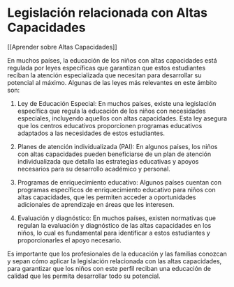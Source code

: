 # Legislación relacionada con Altas Capacidades

[[Aprender sobre Altas Capacidades]]

En muchos países, la educación de los niños con altas capacidades está regulada por leyes específicas que garantizan que estos estudiantes reciban la atención especializada que necesitan para desarrollar su potencial al máximo. Algunas de las leyes más relevantes en este ámbito son:

1. Ley de Educación Especial: En muchos países, existe una legislación específica que regula la educación de los niños con necesidades especiales, incluyendo aquellos con altas capacidades. Esta ley asegura que los centros educativos proporcionen programas educativos adaptados a las necesidades de estos estudiantes.

2. Planes de atención individualizada (PAI): En algunos países, los niños con altas capacidades pueden beneficiarse de un plan de atención individualizada que detalla las estrategias educativas y apoyos necesarios para su desarrollo académico y personal.

3. Programas de enriquecimiento educativo: Algunos países cuentan con programas específicos de enriquecimiento educativo para niños con altas capacidades, que les permiten acceder a oportunidades adicionales de aprendizaje en áreas que les interesen.

4. Evaluación y diagnóstico: En muchos países, existen normativas que regulan la evaluación y diagnóstico de las altas capacidades en los niños, lo cual es fundamental para identificar a estos estudiantes y proporcionarles el apoyo necesario.

Es importante que los profesionales de la educación y las familias conozcan y sepan cómo aplicar la legislación relacionada con las altas capacidades, para garantizar que los niños con este perfil reciban una educación de calidad que les permita desarrollar todo su potencial.
